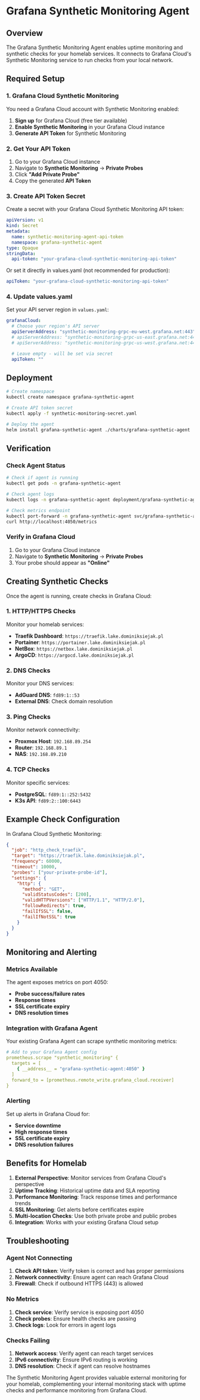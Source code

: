 # Grafana Synthetic Monitoring Agent

## Overview

The Grafana Synthetic Monitoring Agent enables uptime monitoring and synthetic checks for your homelab services. It connects to Grafana Cloud's Synthetic Monitoring service to run checks from your local network.

## Required Setup

### 1. Grafana Cloud Synthetic Monitoring

You need a Grafana Cloud account with Synthetic Monitoring enabled:

1. **Sign up** for Grafana Cloud (free tier available)
2. **Enable Synthetic Monitoring** in your Grafana Cloud instance
3. **Generate API Token** for Synthetic Monitoring

### 2. Get Your API Token

1. Go to your Grafana Cloud instance
2. Navigate to **Synthetic Monitoring** → **Private Probes**
3. Click **"Add Private Probe"**
4. Copy the generated **API Token**

### 3. Create API Token Secret

Create a secret with your Grafana Cloud Synthetic Monitoring API token:

```yaml
apiVersion: v1
kind: Secret
metadata:
  name: synthetic-monitoring-agent-api-token
  namespace: grafana-synthetic-agent
type: Opaque
stringData:
  api-token: "your-grafana-cloud-synthetic-monitoring-api-token"
```

Or set it directly in values.yaml (not recommended for production):

```yaml
apiToken: "your-grafana-cloud-synthetic-monitoring-api-token"
```

### 4. Update values.yaml

Set your API server region in `values.yaml`:

```yaml
grafanaCloud:
  # Choose your region's API server
  apiServerAddress: "synthetic-monitoring-grpc-eu-west.grafana.net:443"  # EU West
  # apiServerAddress: "synthetic-monitoring-grpc-us-east.grafana.net:443"  # US East
  # apiServerAddress: "synthetic-monitoring-grpc-us-west.grafana.net:443"  # US West

  # Leave empty - will be set via secret
  apiToken: ""
```

## Deployment

```bash
# Create namespace
kubectl create namespace grafana-synthetic-agent

# Create API token secret
kubectl apply -f synthetic-monitoring-secret.yaml

# Deploy the agent
helm install grafana-synthetic-agent ./charts/grafana-synthetic-agent
```

## Verification

### Check Agent Status

```bash
# Check if agent is running
kubectl get pods -n grafana-synthetic-agent

# Check agent logs
kubectl logs -n grafana-synthetic-agent deployment/grafana-synthetic-agent -f

# Check metrics endpoint
kubectl port-forward -n grafana-synthetic-agent svc/grafana-synthetic-agent 4050:4050
curl http://localhost:4050/metrics
```

### Verify in Grafana Cloud

1. Go to your Grafana Cloud instance
2. Navigate to **Synthetic Monitoring** → **Private Probes**
3. Your probe should appear as **"Online"**

## Creating Synthetic Checks

Once the agent is running, create checks in Grafana Cloud:

### 1. HTTP/HTTPS Checks

Monitor your homelab services:
- **Traefik Dashboard**: `https://traefik.lake.dominiksiejak.pl`
- **Portainer**: `https://portainer.lake.dominiksiejak.pl`
- **NetBox**: `https://netbox.lake.dominiksiejak.pl`
- **ArgoCD**: `https://argocd.lake.dominiksiejak.pl`

### 2. DNS Checks

Monitor your DNS services:
- **AdGuard DNS**: `fd89:1::53`
- **External DNS**: Check domain resolution

### 3. Ping Checks

Monitor network connectivity:
- **Proxmox Host**: `192.168.89.254`
- **Router**: `192.168.89.1`
- **NAS**: `192.168.89.210`

### 4. TCP Checks

Monitor specific services:
- **PostgreSQL**: `fd89:1::252:5432`
- **K3s API**: `fd89:2::100:6443`

## Example Check Configuration

In Grafana Cloud Synthetic Monitoring:

```json
{
  "job": "http_check_traefik",
  "target": "https://traefik.lake.dominiksiejak.pl",
  "frequency": 60000,
  "timeout": 10000,
  "probes": ["your-private-probe-id"],
  "settings": {
    "http": {
      "method": "GET",
      "validStatusCodes": [200],
      "validHTTPVersions": ["HTTP/1.1", "HTTP/2.0"],
      "followRedirects": true,
      "failIfSSL": false,
      "failIfNotSSL": true
    }
  }
}
```

## Monitoring and Alerting

### Metrics Available

The agent exposes metrics on port 4050:
- **Probe success/failure rates**
- **Response times**
- **SSL certificate expiry**
- **DNS resolution times**

### Integration with Grafana Agent

Your existing Grafana Agent can scrape synthetic monitoring metrics:

```yaml
# Add to your Grafana Agent config
prometheus.scrape "synthetic_monitoring" {
  targets = [
    { __address__ = "grafana-synthetic-agent:4050" }
  ]
  forward_to = [prometheus.remote_write.grafana_cloud.receiver]
}
```

### Alerting

Set up alerts in Grafana Cloud for:
- **Service downtime**
- **High response times**
- **SSL certificate expiry**
- **DNS resolution failures**

## Benefits for Homelab

1. **External Perspective**: Monitor services from Grafana Cloud's perspective
2. **Uptime Tracking**: Historical uptime data and SLA reporting
3. **Performance Monitoring**: Track response times and performance trends
4. **SSL Monitoring**: Get alerts before certificates expire
5. **Multi-location Checks**: Use both private probe and public probes
6. **Integration**: Works with your existing Grafana Cloud setup

## Troubleshooting

### Agent Not Connecting

1. **Check API token**: Verify token is correct and has proper permissions
2. **Network connectivity**: Ensure agent can reach Grafana Cloud
3. **Firewall**: Check if outbound HTTPS (443) is allowed

### No Metrics

1. **Check service**: Verify service is exposing port 4050
2. **Check probes**: Ensure health checks are passing
3. **Check logs**: Look for errors in agent logs

### Checks Failing

1. **Network access**: Verify agent can reach target services
2. **IPv6 connectivity**: Ensure IPv6 routing is working
3. **DNS resolution**: Check if agent can resolve hostnames

The Synthetic Monitoring Agent provides valuable external monitoring for your homelab, complementing your internal monitoring stack with uptime checks and performance monitoring from Grafana Cloud.
